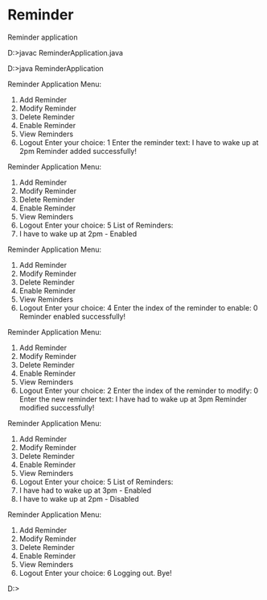 # Reminder
Reminder application

D:\>javac ReminderApplication.java

D:\>java ReminderApplication

Reminder Application Menu:
1. Add Reminder
2. Modify Reminder
3. Delete Reminder
4. Enable Reminder
5. View Reminders
6. Logout
Enter your choice: 1
Enter the reminder text: I have to wake up at 2pm
Reminder added successfully!

Reminder Application Menu:
1. Add Reminder
2. Modify Reminder
3. Delete Reminder
4. Enable Reminder
5. View Reminders
6. Logout
Enter your choice: 5
List of Reminders:
0. I have to wake up at 2pm - Enabled

Reminder Application Menu:
1. Add Reminder
2. Modify Reminder
3. Delete Reminder
4. Enable Reminder
5. View Reminders
6. Logout
Enter your choice: 4
Enter the index of the reminder to enable: 0
Reminder enabled successfully!

Reminder Application Menu:
1. Add Reminder
2. Modify Reminder
3. Delete Reminder
4. Enable Reminder
5. View Reminders
6. Logout
Enter your choice: 2
Enter the index of the reminder to modify: 0
Enter the new reminder text: I have had to wake up at 3pm
Reminder modified successfully!

Reminder Application Menu:
1. Add Reminder
2. Modify Reminder
3. Delete Reminder
4. Enable Reminder
5. View Reminders
6. Logout
Enter your choice: 5
List of Reminders:
0. I have had to wake up at 3pm - Enabled
1. I have to wake up at 2pm - Disabled

Reminder Application Menu:
1. Add Reminder
2. Modify Reminder
3. Delete Reminder
4. Enable Reminder
5. View Reminders
6. Logout
Enter your choice: 6
Logging out. Bye!

D:\>

